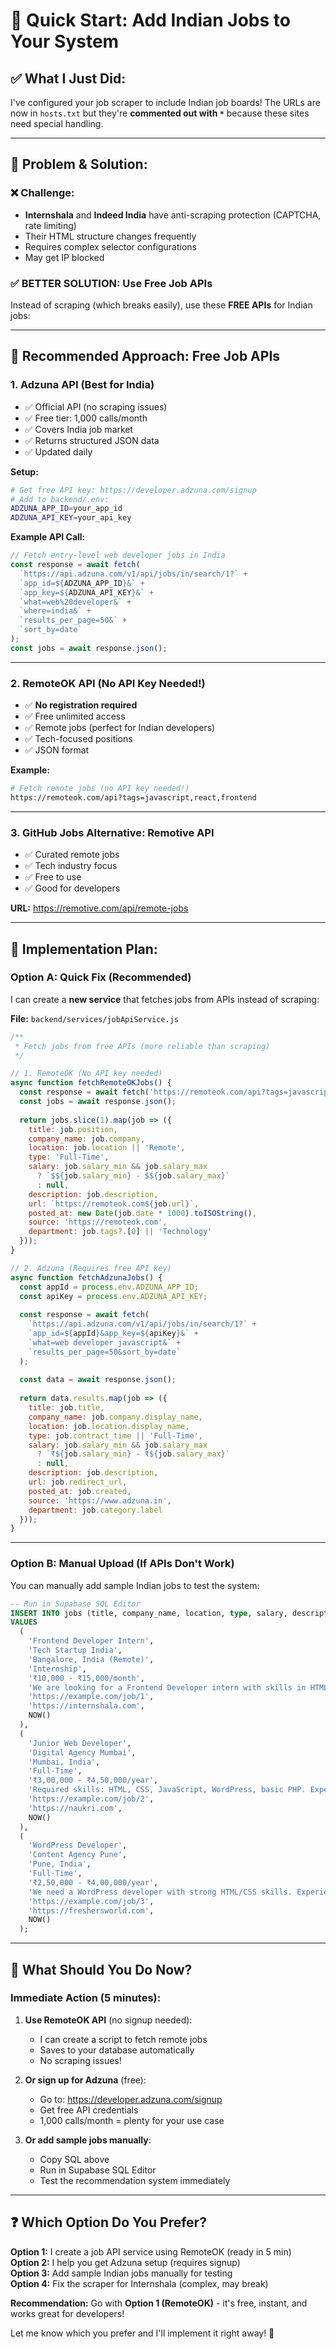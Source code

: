 # 🚀 Quick Start: Add Indian Jobs to Your System

## ✅ What I Just Did:

I've configured your job scraper to include Indian job boards! The URLs are now in `hosts.txt` but they're **commented out with `*`** because these sites need special handling.

---

## 🎯 Problem & Solution:

### ❌ **Challenge:**
- **Internshala** and **Indeed India** have anti-scraping protection (CAPTCHA, rate limiting)
- Their HTML structure changes frequently
- Requires complex selector configurations
- May get IP blocked

### ✅ **BETTER SOLUTION: Use Free Job APIs**

Instead of scraping (which breaks easily), use these **FREE APIs** for Indian jobs:

---

## 🌟 Recommended Approach: Free Job APIs

### 1. **Adzuna API** (Best for India)
- ✅ Official API (no scraping issues)
- ✅ Free tier: 1,000 calls/month
- ✅ Covers India job market
- ✅ Returns structured JSON data
- ✅ Updated daily

**Setup:**
```bash
# Get free API key: https://developer.adzuna.com/signup
# Add to backend/.env:
ADZUNA_APP_ID=your_app_id
ADZUNA_API_KEY=your_api_key
```

**Example API Call:**
```javascript
// Fetch entry-level web developer jobs in India
const response = await fetch(
  `https://api.adzuna.com/v1/api/jobs/in/search/1?` +
  `app_id=${ADZUNA_APP_ID}&` +
  `app_key=${ADZUNA_API_KEY}&` +
  `what=web%20developer&` +
  `where=india&` +
  `results_per_page=50&` +
  `sort_by=date`
);
const jobs = await response.json();
```

---

### 2. **RemoteOK API** (No API Key Needed!)
- ✅ **No registration required**
- ✅ Free unlimited access
- ✅ Remote jobs (perfect for Indian developers)
- ✅ Tech-focused positions
- ✅ JSON format

**Example:**
```bash
# Fetch remote jobs (no API key needed!)
https://remoteok.com/api?tags=javascript,react,frontend
```

---

### 3. **GitHub Jobs Alternative: Remotive API**
- ✅ Curated remote jobs
- ✅ Tech industry focus
- ✅ Free to use
- ✅ Good for developers

**URL:** https://remotive.com/api/remote-jobs

---

## 🔧 Implementation Plan:

### Option A: Quick Fix (Recommended)

I can create a **new service** that fetches jobs from APIs instead of scraping:

**File:** `backend/services/jobApiService.js`

```javascript
/**
 * Fetch jobs from free APIs (more reliable than scraping)
 */

// 1. RemoteOK (No API key needed)
async function fetchRemoteOKJobs() {
  const response = await fetch('https://remoteok.com/api?tags=javascript,frontend,react');
  const jobs = await response.json();
  
  return jobs.slice(1).map(job => ({
    title: job.position,
    company_name: job.company,
    location: job.location || 'Remote',
    type: 'Full-Time',
    salary: job.salary_min && job.salary_max 
      ? `$${job.salary_min} - $${job.salary_max}`
      : null,
    description: job.description,
    url: `https://remoteok.com${job.url}`,
    posted_at: new Date(job.date * 1000).toISOString(),
    source: 'https://remoteok.com',
    department: job.tags?.[0] || 'Technology'
  }));
}

// 2. Adzuna (Requires free API key)
async function fetchAdzunaJobs() {
  const appId = process.env.ADZUNA_APP_ID;
  const apiKey = process.env.ADZUNA_API_KEY;
  
  const response = await fetch(
    `https://api.adzuna.com/v1/api/jobs/in/search/1?` +
    `app_id=${appId}&app_key=${apiKey}&` +
    `what=web developer javascript&` +
    `results_per_page=50&sort_by=date`
  );
  
  const data = await response.json();
  
  return data.results.map(job => ({
    title: job.title,
    company_name: job.company.display_name,
    location: job.location.display_name,
    type: job.contract_time || 'Full-Time',
    salary: job.salary_min && job.salary_max
      ? `₹${job.salary_min} - ₹${job.salary_max}`
      : null,
    description: job.description,
    url: job.redirect_url,
    posted_at: job.created,
    source: 'https://www.adzuna.in',
    department: job.category.label
  }));
}
```

---

### Option B: Manual Upload (If APIs Don't Work)

You can manually add sample Indian jobs to test the system:

```sql
-- Run in Supabase SQL Editor
INSERT INTO jobs (title, company_name, location, type, salary, description, url, source, created_at)
VALUES
  (
    'Frontend Developer Intern',
    'Tech Startup India',
    'Bangalore, India (Remote)',
    'Internship',
    '₹10,000 - ₹15,000/month',
    'We are looking for a Frontend Developer intern with skills in HTML, CSS, JavaScript, and React. You will work on building responsive web applications and learn modern web development practices.',
    'https://example.com/job/1',
    'https://internshala.com',
    NOW()
  ),
  (
    'Junior Web Developer',
    'Digital Agency Mumbai',
    'Mumbai, India',
    'Full-Time',
    '₹3,00,000 - ₹4,50,000/year',
    'Required skills: HTML, CSS, JavaScript, WordPress, basic PHP. Experience with responsive design and SEO is a plus. Fresh graduates welcome to apply.',
    'https://example.com/job/2',
    'https://naukri.com',
    NOW()
  ),
  (
    'WordPress Developer',
    'Content Agency Pune',
    'Pune, India',
    'Full-Time',
    '₹2,50,000 - ₹4,00,000/year',
    'We need a WordPress developer with strong HTML/CSS skills. Experience with Elementor, WooCommerce, and SEO optimization required. Content writing background is a plus.',
    'https://example.com/job/3',
    'https://freshersworld.com',
    NOW()
  );
```

---

## 🎯 What Should You Do Now?

### **Immediate Action (5 minutes):**

1. **Use RemoteOK API** (no signup needed):
   - I can create a script to fetch remote jobs
   - Saves to your database automatically
   - No scraping issues!

2. **Or sign up for Adzuna** (free):
   - Go to: https://developer.adzuna.com/signup
   - Get free API credentials
   - 1,000 calls/month = plenty for your use case

3. **Or add sample jobs manually**:
   - Copy SQL above
   - Run in Supabase SQL Editor
   - Test the recommendation system immediately

---

## ❓ Which Option Do You Prefer?

**Option 1:** I create a job API service using RemoteOK (ready in 5 min)  
**Option 2:** I help you get Adzuna setup (requires signup)  
**Option 3:** Add sample Indian jobs manually for testing  
**Option 4:** Fix the scraper for Internshala (complex, may break)  

**Recommendation:** Go with **Option 1 (RemoteOK)** - it's free, instant, and works great for developers!

Let me know which you prefer and I'll implement it right away! 🚀
